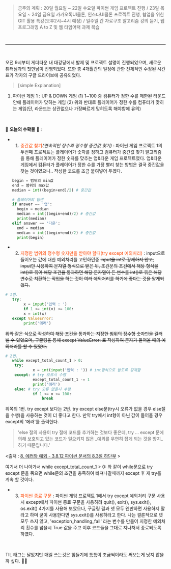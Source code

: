 



>금주의 계획 : 20일 월요일 ~ 22일 수요일 파이썬 게임 프로젝트 진행 / 23일 목요일 ~ 24일 금요일 카카오톡UI클론, 인스타UI클론 프로젝트 진행, 협업을 위한 GIT 활용 특강(오후2시~4시 예정) / 일주일 간 자료구조 알고리즘 강의 듣기, 웹 프로그래밍 A to Z 및 웹 타임어택 과제 복습

<br>

------------------------

<br>

오전 9시부터 게더타운 내 대강당에서 발제 및 프로젝트 설명이 진행되었으며, 새로운 튜터님과의 첫만남이 진행되었다. 또한 총 4개월간의 일정에 관한 전체적인 수정된 시간표가 각자의 구글 드라이브에 공유되었다.

>[simple Explanation]
1. 파이썬 게임 1 : UP & DOWN 게임
(1) 1~100 중 컴퓨터가 정한 수를 제한된 라운드 안에 플레이어가 맞히는 게임
(2) 위와 반대로 플레이어가 정한 수를 컴퓨터가 맞히는 게임(단, 라운드는 상관없으나 가장빠르게 맞히도록 해야함에 유의)


<br>


🍎 **오늘의 수확물** 🍎 : 
- 1) <span style='color:#FF4500'>중간값 찾기</span>_(연속적인 정수의 정수형 중간값 찾기)_  : 파이썬 게임 프로젝트 1의 두번째 프로젝트는 플레이어가 숫자를 정하고 컴퓨터가 중간값 찾기 알고리즘을 통해 플레이어가 정한 숫자를 맞추는 업&다운 게임 프로젝트였다. 업&다운 게임에서 컴퓨터가 플레이어가 정한 수를 가장 빨리 찾는 방법은 결국 중간값을 찾는 것이였으니.. 작성한 코드를 조금 붙여넣어 두겠다.

```python
   begin = 범위의 min값
   end = 범위의 max값
   median = int((begin+end)/2) # 중간값
   
   # 플레이어의 답변
   if answer == '업':
	 begin = median
	 median = int((begin+end)/2) # 중간값
	 print(median)
   elif answer == '다운':
	 end = median
	 median = int((begin+end)/2) # 중간값
	 print(begin)
   ```
- 2) <span style='color:#FF4500'>지정한 범위의 정수형 숫자만을 받아야 할때(try except 예외처리)</span> : input으로 들어오는 값에 대한 예외처리를 고민하던중 ~~input을 int로 강제하지 않고, input만 사용하여 문자열 형식으로 받은 뒤, 조건문의 조건에서 해당 형식을 int()로 묶어 해당 조건을 통과하면 해당 문자열이 든 변수를 int()로 묶은 해당 변수로 치환하는 작업을 하는 것이 여러 예외처리를 하기에 좋다는 것을 알게되었다.~~

```python
# 1번.
   try:
        x = input('입력 : ')
        if 1 <= int(x) <= 100:
        x = int(x)
   except ValueError:
        print('에러')
 ```

~~위와 같은 식으로 작성하여 해당 조건을 통과하는 지정한 범위의 정수형 숫자만을 걸러낼 수 있었으며, 구글링을 통해 except ValueError: 로 작성하여 문자가 들어올 때의 예외처리를 할 수 있었다.~~

```python
# 2번.
   while except_total_count_1 > 0:
   	try:
        	x = int(input('입력 : ')) # int형식으로 받도록 강제함
   	except: # try 오류시 수행
        	except_total_count_1 -= 1
        	print('에러')
   	else: # try 오류 없을시 수행
        	if 1 <= x <= 100:
        		break

 ```
위쪽의 1번. try except 보다는 2번. try except else문(try시 오류가 없을 경우 else절을 수행)을 사용하는 것이 더 좋다고 한다. 만약 try에서 int형이 아닌 값이 들어올 경우 except의 '에러'를 출력한다.

<p>

  
>'else 절의 사용이 try 절에 코드를 추가하는 것보다 좋은데, try … except 문에 의해 보호되고 있는 코드가 일으키지 않은 _예외를 우연히 잡게 되는 것을 방지_하기 때문입니다.'

  
  <출처 : [8. 에러와 예외 - 3.8.12 파이썬 문서의 8.3절 하단부](https://docs.python.org/ko/3.8/tutorial/errors.html#) >
  
여기서 더 나아가서 while except_total_count_1 > 0: 와 같이 while문으로 try except 문을 묶으면 while문의 조건을 충족하여 빠져나갈때까지 except 후 재 try를 계속 할 것이다.
  






- 3) <span style='color:#FF4500'>파이썬 종료 구문</span> : 파이썬 게임 프로젝트 1에서 try except 예외처리 구문 사용시 except에서 파이썬 종료 구문을 사용하려 quit(), exit(), sys.exit(), os.exit() 4가지를 사용해 보았으나, 구글링 결과 넷 모두 왠만하면 사용하지 말라고 하며 굳이 사용한다면 sys.exit()를 사용하라고 한다. 나는 결론적으로 넷 모두 쓰지 않고, 'exception_handling_fail' 라는 변수를 만들어 지정한 예외처리 횟수를 넘을시 True 값을 주고 이후 코드들을 그대로 지나쳐서 종료되도록 하였다.

<br>

TIL 태그는 달았지만 매일 쓰는것은 힘들기에 틈틈이 조금씩이라도 써보는게 낫지 않을까 싶다. 🤔🤥
